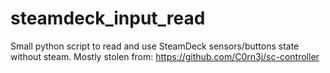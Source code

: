 # steamdeck_input_read
Small python script to read and use SteamDeck sensors/buttons state without steam. 
Mostly stolen from: https://github.com/C0rn3j/sc-controller
